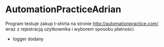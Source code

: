 # AutomationPracticeAdrian
Program testuje zakup t-shirta na stronie http://automationpractice.com/ wraz z rejestracją użytkownika
i wyborem sposobu płatności.
- logger dodany

